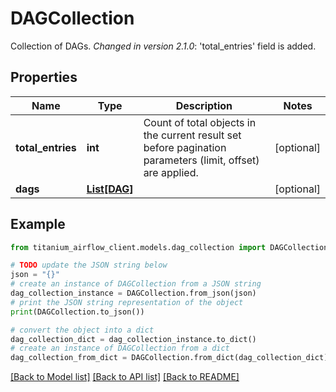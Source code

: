 # DAGCollection

Collection of DAGs.  *Changed in version 2.1.0*&#58; 'total_entries' field is added. 

## Properties

Name | Type | Description | Notes
------------ | ------------- | ------------- | -------------
**total_entries** | **int** | Count of total objects in the current result set before pagination parameters (limit, offset) are applied.  | [optional] 
**dags** | [**List[DAG]**](DAG.md) |  | [optional] 

## Example

```python
from titanium_airflow_client.models.dag_collection import DAGCollection

# TODO update the JSON string below
json = "{}"
# create an instance of DAGCollection from a JSON string
dag_collection_instance = DAGCollection.from_json(json)
# print the JSON string representation of the object
print(DAGCollection.to_json())

# convert the object into a dict
dag_collection_dict = dag_collection_instance.to_dict()
# create an instance of DAGCollection from a dict
dag_collection_from_dict = DAGCollection.from_dict(dag_collection_dict)
```
[[Back to Model list]](../README.md#documentation-for-models) [[Back to API list]](../README.md#documentation-for-api-endpoints) [[Back to README]](../README.md)


